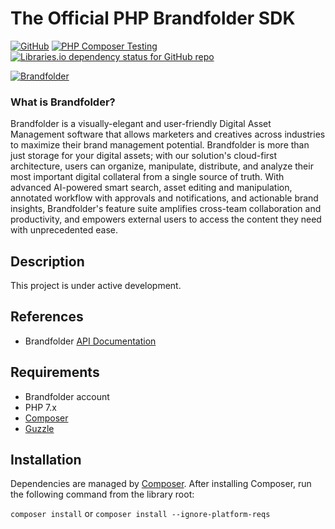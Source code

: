 # The Official PHP Brandfolder SDK

[![GitHub](https://img.shields.io/github/license/brandfolder/brandfolder-sdk-php)](https://github.com/brandfolder/brandfolder-sdk-php/blob/master/LICENSE)
[![PHP Composer Testing](https://github.com/brandfolder/brandfolder-sdk-php/workflows/PHP%20Composer%20Testing/badge.svg)](https://github.com/brandfolder/brandfolder-sdk-php/actions?query=workflow%3A%22PHP+Composer+Testing%22)
[![Libraries.io dependency status for GitHub repo](https://img.shields.io/librariesio/github/brandfolder/brandfolder-sdk-php)](https://packagist.org/packages/brandfolder/brandfolder-sdk-php)

[![Brandfolder](https://cdn.brandfolder.io/YUHW9ZNT/as/znoqr595/Primary_Brandfolder_Logo.png?width=400)](https://brandfolder.com)

### What is Brandfolder?

Brandfolder is a visually-elegant and user-friendly Digital Asset Management software that allows marketers and creatives across industries to maximize their brand management potential. Brandfolder is more than just storage for your digital assets; with our solution's cloud-first architecture, users can organize, manipulate, distribute, and analyze their most important digital collateral from a single source of truth. With advanced AI-powered smart search, asset editing and manipulation, annotated workflow with approvals and notifications, and actionable brand insights, Brandfolder's feature suite amplifies cross-team collaboration and productivity, and empowers external users to access the content they need with unprecedented ease.

## Description

This project is under active development.

## References

- Brandfolder [API Documentation](https://developers.brandfolder.com)

## Requirements

- Brandfolder account
- PHP 7.x
- [Composer](https://getcomposer.org)
- [Guzzle](https://github.com/guzzle/guzzle)

## Installation

Dependencies are managed by [Composer](https://getcomposer.org). After
installing Composer, run the following command from the library root:

`composer install`
or
`composer install --ignore-platform-reqs`
